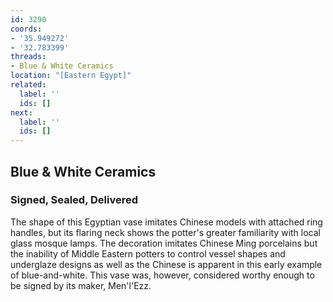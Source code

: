 ```yaml
---
id: 3290
coords:
- '35.949272'
- '32.783399'
threads:
- Blue & White Ceramics
location: "[Eastern Egypt]"
related:
  label: ''
  ids: []
next:
  label: ''
  ids: []
---
```


## Blue & White Ceramics

### Signed, Sealed, Delivered

The shape of this Egyptian vase imitates Chinese models with attached ring handles, but its flaring neck shows the potter's greater familiarity with local glass mosque lamps. The decoration imitates Chinese Ming porcelains but the inability of Middle Eastern potters to control vessel shapes and underglaze designs as well as the Chinese is apparent in this early example of blue-and-white. This vase was, however, considered worthy enough to be signed by its maker, Men'l'Ezz.

